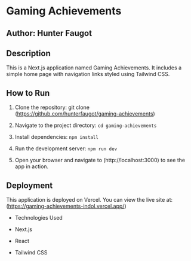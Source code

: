 
# Gaming Achievements



## Author: Hunter Faugot



## Description 

 

This is a Next.js application named Gaming Achievements. It includes a simple home page with navigation links styled using Tailwind CSS.



## How to Run



1. Clone the repository: git clone (https://github.com/hunterfaugot/gaming-achievements)

2. Navigate to the project directory: `cd gaming-achievements`

3. Install dependencies: `npm install`

4. Run the development server: `npm run dev`

5. Open your browser and navigate to (http://localhost:3000) to see the app in action.



## Deployment



This application is deployed on Vercel. You can view the live site at: (https://gaming-achievements-indol.vercel.app/)



- Technologies Used

- Next.js

- React

- Tailwind CSS
